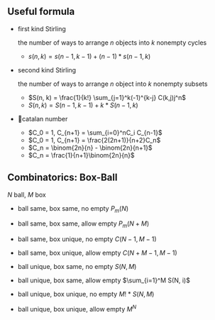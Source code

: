 ## Useful formula

- first kind Stirling

    the number of ways to arrange $n$ objects into $k$ nonempty cycles
    - $s(n, k) = s(n-1, k-1) + (n-1) * s(n-1, k)$
    
- second kind Stirling

    the number of ways to arrange $n$ object into $k$ nonempty subsets
    - $S(n, k) = \frac{1}{k!} \sum_{j=1}^k(-1)^{k-j} C(k,j)j^n$
    - $S(n,k) = S(n-1, k-1) + k * S(n-1, k)$
    
- catalan number

    - $C_0 = 1, C_{n+1} = \sum_{i=0}^nC_i  C_{n-1}$
    - $C_0 = 1, C_{n+1} = \frac{2(2n+1)}{n+2}C_n$
    - $C_n = \binom{2n}{n} - \binom{2n}{n+1}$
    - $C_n = \frac{1}{n+1}\binom{2n}{n}$

## Combinatorics: Box-Ball

$N$ ball, $M$ box

- ball same, box same, no empty
    $P_m(N)$
    
- ball same, box same, allow empty
    $P_m(N+M)$

- ball same, box unique, no empty
    $C(N-1, M-1)$
    
- ball same, box unique, allow empty
    $C(N+M-1, M-1)$
    
- ball unique, box same, no empty
    $S(N, M)$
- ball unique, box same, allow empty
    $\sum_{i=1}^M S(N, i)$
- ball unique, box unique, no empty
    $M! * S(N,M)$

- ball unique, box unique, allow empty
    $M^N$